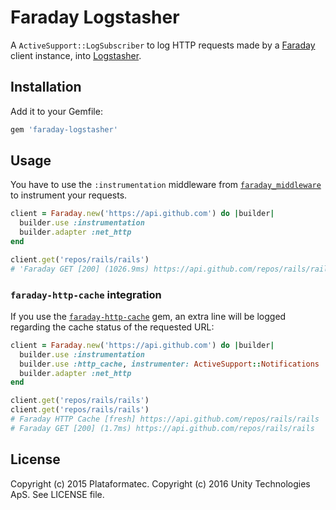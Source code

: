 # Faraday Logstasher

A `ActiveSupport::LogSubscriber` to log HTTP requests made by a [Faraday](https://github.com/lostisland/faraday) client instance, into [Logstasher](https://github.com/shadabahmed/logstasher).

## Installation

Add it to your Gemfile:

```ruby
gem 'faraday-logstasher'
```

## Usage

You have to use the `:instrumentation` middleware from [`faraday_middleware`](https://github.com/lostisland/faraday_middleware) to
instrument your requests.

```ruby
client = Faraday.new('https://api.github.com') do |builder|
  builder.use :instrumentation
  builder.adapter :net_http
end

client.get('repos/rails/rails')
# 'Faraday GET [200] (1026.9ms) https://api.github.com/repos/rails/rails'
```

### `faraday-http-cache` integration

If you use the [`faraday-http-cache`](https://github.com/plataformatec/faraday-http-cache) gem, an extra line will be logged regarding
the cache status of the requested URL:


```ruby
client = Faraday.new('https://api.github.com') do |builder|
  builder.use :instrumentation
  builder.use :http_cache, instrumenter: ActiveSupport::Notifications
  builder.adapter :net_http
end

client.get('repos/rails/rails')
client.get('repos/rails/rails')
# Faraday HTTP Cache [fresh] https://api.github.com/repos/rails/rails
# Faraday GET [200] (1.7ms) https://api.github.com/repos/rails/rails
```

## License

Copyright (c) 2015 Plataformatec.
Copyright (c) 2016 Unity Technologies ApS.
See LICENSE file.
